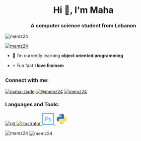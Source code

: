 <h1 align="center">Hi 👋, I'm Maha</h1>
<h3 align="center">A computer science student from Lebanon</h3>

<p align="left"> <img src="https://komarev.com/ghpvc/?username=memz24&label=Profile%20views&color=0e75b6&style=flat" alt="memz24" /> </p>

<p align="left"> <a href="https://github.com/ryo-ma/github-profile-trophy"><img src="https://github-profile-trophy.vercel.app/?username=memz24" alt="memz24" /></a> </p>

- 🌱 I’m currently learning **object oriented programming**

- ⚡ Fun fact **I love Eminem**

<h3 align="left">Connect with me:</h3>
<p align="left">
<a href="https://linkedin.com/in/maha-ziade" target="blank"><img align="center" src="https://raw.githubusercontent.com/rahuldkjain/github-profile-readme-generator/master/src/images/icons/Social/linked-in-alt.svg" alt="maha-ziade" height="30" width="40" /></a>
<a href="https://medium.com/@memz24" target="blank"><img align="center" src="https://raw.githubusercontent.com/rahuldkjain/github-profile-readme-generator/master/src/images/icons/Social/medium.svg" alt="@memz24" height="30" width="40" /></a>
<a href="https://www.leetcode.com/memz24" target="blank"><img align="center" src="https://raw.githubusercontent.com/rahuldkjain/github-profile-readme-generator/master/src/images/icons/Social/leet-code.svg" alt="memz24" height="30" width="40" /></a>
</p>

<h3 align="left">Languages and Tools:</h3>
<p align="left"> <a href="https://git-scm.com/" target="_blank" rel="noreferrer"> <img src="https://www.vectorlogo.zone/logos/git-scm/git-scm-icon.svg" alt="git" width="40" height="40"/> </a> <a href="https://www.adobe.com/in/products/illustrator.html" target="_blank" rel="noreferrer"> <img src="https://www.vectorlogo.zone/logos/adobe_illustrator/adobe_illustrator-icon.svg" alt="illustrator" width="40" height="40"/> </a> <a href="https://www.photoshop.com/en" target="_blank" rel="noreferrer"> <img src="https://raw.githubusercontent.com/devicons/devicon/master/icons/photoshop/photoshop-line.svg" alt="photoshop" width="40" height="40"/> </a> <a href="https://www.python.org" target="_blank" rel="noreferrer"> <img src="https://raw.githubusercontent.com/devicons/devicon/master/icons/python/python-original.svg" alt="python" width="40" height="40"/> </a> </p>

<p><img align="left" src="https://github-readme-stats.vercel.app/api/top-langs?username=memz24&show_icons=true&locale=en&layout=compact" alt="memz24" /></p>

<p>&nbsp;<img align="center" src="https://github-readme-stats.vercel.app/api?username=memz24&show_icons=true&locale=en" alt="memz24" /></p>
